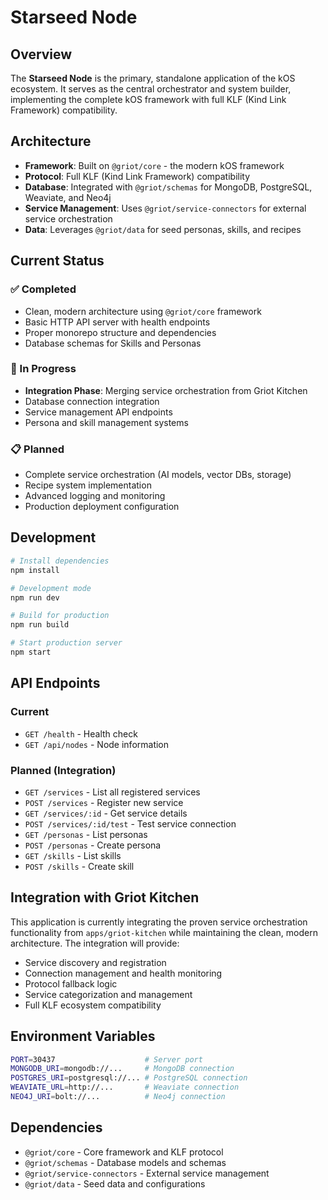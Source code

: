 # Starseed Node

## Overview

The **Starseed Node** is the primary, standalone application of the kOS ecosystem. It serves as the central orchestrator and system builder, implementing the complete kOS framework with full KLF (Kind Link Framework) compatibility.

## Architecture

- **Framework**: Built on `@griot/core` - the modern kOS framework
- **Protocol**: Full KLF (Kind Link Framework) compatibility
- **Database**: Integrated with `@griot/schemas` for MongoDB, PostgreSQL, Weaviate, and Neo4j
- **Service Management**: Uses `@griot/service-connectors` for external service orchestration
- **Data**: Leverages `@griot/data` for seed personas, skills, and recipes

## Current Status

### ✅ Completed
- Clean, modern architecture using `@griot/core` framework
- Basic HTTP API server with health endpoints
- Proper monorepo structure and dependencies
- Database schemas for Skills and Personas

### 🔄 In Progress
- **Integration Phase**: Merging service orchestration from Griot Kitchen
- Database connection integration
- Service management API endpoints
- Persona and skill management systems

### 📋 Planned
- Complete service orchestration (AI models, vector DBs, storage)
- Recipe system implementation
- Advanced logging and monitoring
- Production deployment configuration

## Development

```bash
# Install dependencies
npm install

# Development mode
npm run dev

# Build for production
npm run build

# Start production server
npm start
```

## API Endpoints

### Current
- `GET /health` - Health check
- `GET /api/nodes` - Node information

### Planned (Integration)
- `GET /services` - List all registered services
- `POST /services` - Register new service
- `GET /services/:id` - Get service details
- `POST /services/:id/test` - Test service connection
- `GET /personas` - List personas
- `POST /personas` - Create persona
- `GET /skills` - List skills
- `POST /skills` - Create skill

## Integration with Griot Kitchen

This application is currently integrating the proven service orchestration functionality from `apps/griot-kitchen` while maintaining the clean, modern architecture. The integration will provide:

- Service discovery and registration
- Connection management and health monitoring
- Protocol fallback logic
- Service categorization and management
- Full KLF ecosystem compatibility

## Environment Variables

```bash
PORT=30437                    # Server port
MONGODB_URI=mongodb://...     # MongoDB connection
POSTGRES_URI=postgresql://... # PostgreSQL connection
WEAVIATE_URL=http://...       # Weaviate connection
NEO4J_URI=bolt://...          # Neo4j connection
```

## Dependencies

- `@griot/core` - Core framework and KLF protocol
- `@griot/schemas` - Database models and schemas
- `@griot/service-connectors` - External service management
- `@griot/data` - Seed data and configurations 